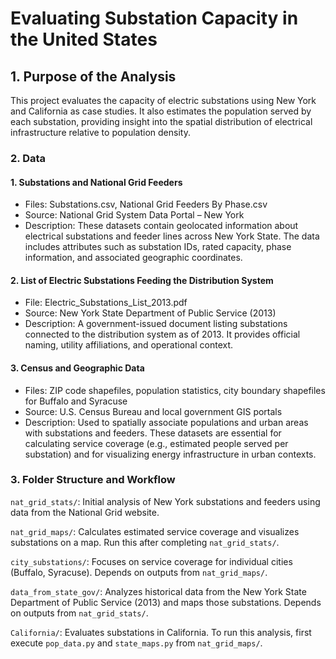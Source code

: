 # Evaluating Substation Capacity in the United States

## 1. Purpose of the Analysis
This project evaluates the capacity of electric substations using New York and California as case studies. It also estimates the population served by each substation, providing insight into the spatial distribution of electrical infrastructure relative to population density.

### 2. Data
#### 1. Substations and National Grid Feeders
- Files: Substations.csv, National Grid Feeders By Phase.csv
- Source: National Grid System Data Portal – New York
- Description: These datasets contain geolocated information about electrical substations and feeder lines across New York State. The data includes attributes such as substation IDs, rated capacity, phase information, and associated geographic coordinates.

#### 2. List of Electric Substations Feeding the Distribution System
- File: Electric_Substations_List_2013.pdf
- Source: New York State Department of Public Service (2013)
- Description: A government-issued document listing substations connected to the distribution system as of 2013. It provides official naming, utility affiliations, and operational context.

#### 3. Census and Geographic Data
- Files: ZIP code shapefiles, population statistics, city boundary shapefiles for Buffalo and Syracuse
- Source: U.S. Census Bureau and local government GIS portals
- Description: Used to spatially associate populations and urban areas with substations and feeders. These datasets are essential for calculating service coverage (e.g., estimated people served per substation) and for visualizing energy infrastructure in urban contexts.

### 3. Folder Structure and Workflow
```nat_grid_stats/```: Initial analysis of New York substations and feeders using data from the National Grid website.

```nat_grid_maps/```: Calculates estimated service coverage and visualizes substations on a map. Run this after completing ```nat_grid_stats/```.

```city_substations/```: Focuses on service coverage for individual cities (Buffalo, Syracuse). Depends on outputs from ```nat_grid_maps/```.

```data_from_state_gov/```: Analyzes historical data from the New York State Department of Public Service (2013) and maps those substations. Depends on outputs from ```nat_grid_stats/```.

```California/```: Evaluates substations in California. To run this analysis, first execute ```pop_data.py``` and ```state_maps.py``` from ```nat_grid_maps/```.